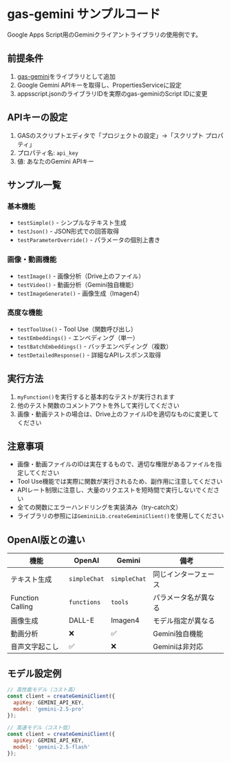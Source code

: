 # gas-gemini サンプルコード

Google Apps Script用のGeminiクライアントライブラリの使用例です。

## 前提条件

1. [gas-gemini](../gas-gemini/)をライブラリとして追加
2. Google Gemini APIキーを取得し、PropertiesServiceに設定
3. appsscript.jsonのライブラリIDを実際のgas-geminiのScript IDに変更

## APIキーの設定

1. GASのスクリプトエディタで「プロジェクトの設定」→「スクリプト プロパティ」
2. プロパティ名: `api_key`
3. 値: あなたのGemini APIキー

## サンプル一覧

### 基本機能
- `testSimple()` - シンプルなテキスト生成
- `testJson()` - JSON形式での回答取得
- `testParameterOverride()` - パラメータの個別上書き

### 画像・動画機能
- `testImage()` - 画像分析（Drive上のファイル）
- `testVideo()` - 動画分析（Gemini独自機能）
- `testImageGenerate()` - 画像生成（Imagen4）

### 高度な機能
- `testToolUse()` - Tool Use（関数呼び出し）
- `testEmbeddings()` - エンベディング（単一）
- `testBatchEmbeddings()` - バッチエンベディング（複数）
- `testDetailedResponse()` - 詳細なAPIレスポンス取得

## 実行方法

1. `myFunction()`を実行すると基本的なテストが実行されます
2. 他のテスト関数のコメントアウトを外して実行してください
3. 画像・動画テストの場合は、Drive上のファイルIDを適切なものに変更してください

## 注意事項

- 画像・動画ファイルのIDは実在するもので、適切な権限があるファイルを指定してください
- Tool Use機能では実際に関数が実行されるため、副作用に注意してください
- APIレート制限に注意し、大量のリクエストを短時間で実行しないでください
- 全ての関数にエラーハンドリングを実装済み（try-catch文）
- ライブラリの参照には`GeminiLib.createGeminiClient()`を使用してください

## OpenAI版との違い

| 機能 | OpenAI | Gemini | 備考 |
|------|--------|--------|------|
| テキスト生成 | `simpleChat` | `simpleChat` | 同じインターフェース |
| Function Calling | `functions` | `tools` | パラメータ名が異なる |
| 画像生成 | DALL-E | Imagen4 | モデル指定が異なる |
| 動画分析 | ❌ | ✅ | Gemini独自機能 |
| 音声文字起こし | ✅ | ❌ | Geminiは非対応 |

## モデル設定例

```javascript
// 高性能モデル（コスト高）
const client = createGeminiClient({
  apiKey: GEMINI_API_KEY,
  model: 'gemini-2.5-pro'
});

// 高速モデル（コスト低）
const client = createGeminiClient({
  apiKey: GEMINI_API_KEY,
  model: 'gemini-2.5-flash'
});
```